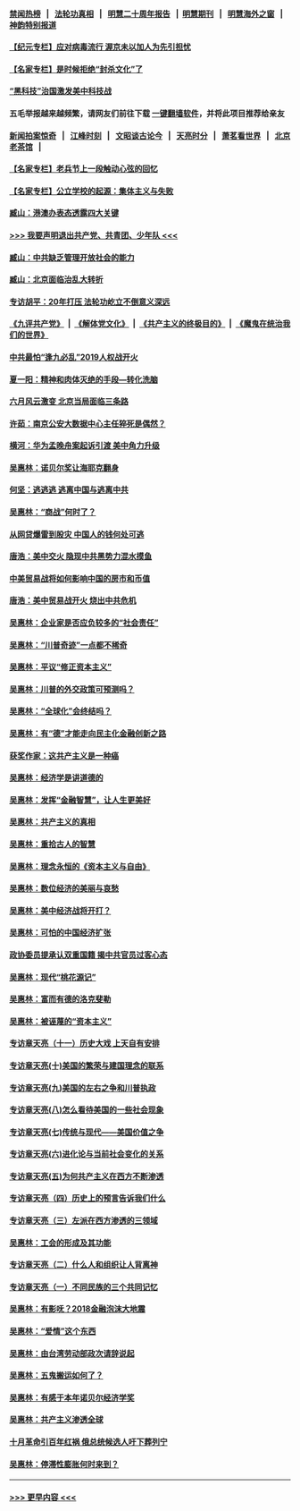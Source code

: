 #### [禁闻热榜](热点新闻.md?=0)  &nbsp;&nbsp;|&nbsp;&nbsp; [法轮功真相](https://github.com/gfw-breaker/truth/blob/master/README.md?=0) &nbsp;&nbsp;|&nbsp;&nbsp; [明慧二十周年报告](https://github.com/gfw-breaker/mh-reports/blob/master/README.md?=0) &nbsp;&nbsp;|&nbsp;&nbsp;[明慧期刊](https://github.com/gfw-breaker/mh-qikan) &nbsp;&nbsp;|&nbsp;&nbsp; [明慧海外之窗](https://github.com/gfw-breaker/mh-news/blob/master/README.md?=0) &nbsp;&nbsp;|&nbsp;&nbsp; [神韵特别报道](https://github.com/gfw-breaker/mh-news/blob/master/shenyun.md?=0)
#### [【纪元专栏】应对病毒流行 渥京未以加人为先引担忧](../pages/nsc423/n11875714.md?t=03160302) 
#### [【名家专栏】是时候拒绝“封杀文化”了](../pages/nsc423/n11814093.md?t=03160302) 
#### [“黑科技”治国激发美中科技战](../pages/nsc423/n11638056.md?t=03160302) 
#### 五毛举报越来越频繁，请网友们前往下载 [一键翻墙软件](https://github.com/gfw-breaker/ssr-accounts)，并将此项目推荐给亲友
#### [新闻拍案惊奇](https://github.com/gfw-breaker/banned-news/blob/master/pages/link4.md) &nbsp;&nbsp;|&nbsp;&nbsp; [江峰时刻](https://github.com/gfw-breaker/banned-news/blob/master/pages/link4.md) &nbsp;&nbsp;|&nbsp;&nbsp; [文昭谈古论今](https://github.com/gfw-breaker/banned-news/blob/master/pages/link4.md) &nbsp;&nbsp;|&nbsp;&nbsp; [天亮时分](https://github.com/gfw-breaker/banned-news/blob/master/pages/link4.md) &nbsp;&nbsp;|&nbsp;&nbsp; [萧茗看世界](https://github.com/gfw-breaker/banned-news/blob/master/pages/link4.md) &nbsp;&nbsp;|&nbsp;&nbsp; [北京老茶馆](https://github.com/gfw-breaker/banned-news/blob/master/pages/link4.md) &nbsp;&nbsp;|&nbsp;&nbsp; 
#### [【名家专栏】老兵节上一段触动心弦的回忆](../pages/nsc423/n11646016.md?t=03160302) 
#### [【名家专栏】公立学校的起源：集体主义与失败](../pages/nsc423/n11601833.md?t=03160302) 
#### [臧山：港澳办表态透露四大关键](../pages/nsc423/n11421628.md?t=03160302) 
#### [>>> 我要声明退出共产党、共青团、少年队 <<<](https://github.com/begood0513/goodnews/blob/master/quit/letter.md) 
#### [臧山：中共缺乏管理开放社会的能力](../pages/nsc423/n11407457.md?t=03160302) 
#### [臧山：北京面临治乱大转折](../pages/nsc423/n11406895.md?t=03160302) 
#### [专访胡平：20年打压 法轮功屹立不倒意义深远](../pages/nsc423/n11398800.md?t=03160302) 
#### [《九评共产党》](https://github.com/begood0513/9ping.md/blob/master/README.md) &nbsp;|&nbsp; [《解体党文化》](../../../../jtdwh.md/blob/master/README.md)  &nbsp;|&nbsp; [《共产主义的终极目的》](../../../../gczydzjmd.md/blob/master/README.md) &nbsp;|&nbsp; [《魔鬼在统治我们的世界》](../../../../mgztzwmdsj.md/blob/master/README.md) 
#### [中共最怕“逢九必乱”2019人权战开火](../pages/nsc423/n11385248.md?t=03160302) 
#### [夏一阳：精神和肉体灭绝的手段—转化洗脑](../pages/nsc423/n11368250.md?t=03160302) 
#### [六月风云激变 北京当局面临三条路](../pages/nsc423/n11313668.md?t=03160302) 
#### [许茹：南京公安大数据中心主任猝死是偶然？](../pages/nsc423/n11064744.md?t=03160302) 
#### [横河：华为孟晚舟案起诉引渡 美中角力升级](../pages/nsc423/n11027230.md?t=03160302) 
#### [吴惠林：诺贝尔奖让海耶克翻身](../pages/nsc423/n10890049.md?t=03160302) 
#### [何坚：逃逃逃 逃离中国与逃离中共](../pages/nsc423/n10592891.md?t=03160302) 
#### [吴惠林：“商战”何时了？](../pages/nsc423/n10573558.md?t=03160302) 
#### [从网贷爆雷到股灾 中国人的钱何处可逃](../pages/nsc423/n10572800.md?t=03160302) 
#### [唐浩：美中交火 隐现中共黑势力混水摸鱼](../pages/nsc423/n10544040.md?t=03160302) 
#### [中美贸易战将如何影响中国的房市和币值](../pages/nsc423/n10543697.md?t=03160302) 
#### [唐浩：美中贸易战开火 烧出中共危机](../pages/nsc423/n10540126.md?t=03160302) 
#### [吴惠林：企业家是否应负较多的“社会责任”](../pages/nsc423/n10535022.md?t=03160302) 
#### [吴惠林：“川普奇迹”一点都不稀奇](../pages/nsc423/n10512808.md?t=03160302) 
#### [吴惠林：平议“修正资本主义”](../pages/nsc423/n10495724.md?t=03160302) 
#### [吴惠林：川普的外交政策可预测吗？](../pages/nsc423/n10462387.md?t=03160302) 
#### [吴惠林：“全球化”会终结吗？](../pages/nsc423/n10452838.md?t=03160302) 
#### [吴惠林：有“德”才能走向民主化金融创新之路](../pages/nsc423/n10432292.md?t=03160302) 
#### [获奖作家：这共产主义是一种癌](../pages/nsc423/n10431541.md?t=03160302) 
#### [吴惠林：经济学是讲道德的](../pages/nsc423/n10398014.md?t=03160302) 
#### [吴惠林：发挥“金融智慧”，让人生更美好](../pages/nsc423/n10375019.md?t=03160302) 
#### [吴惠林：共产主义的真相](../pages/nsc423/n10351394.md?t=03160302) 
#### [吴惠林：重拾古人的智慧](../pages/nsc423/n10337691.md?t=03160302) 
#### [吴惠林：理念永恒的《资本主义与自由》](../pages/nsc423/n10316274.md?t=03160302) 
#### [吴惠林：数位经济的美丽与哀愁](../pages/nsc423/n10292946.md?t=03160302) 
#### [吴惠林：美中经济战将开打？](../pages/nsc423/n10258825.md?t=03160302) 
#### [吴惠林：可怕的中国经济扩张](../pages/nsc423/n10219147.md?t=03160302) 
#### [政协委员提承认双重国籍 揭中共官员过客心态](../pages/nsc423/n10208809.md?t=03160302) 
#### [吴惠林：现代“桃花源记”](../pages/nsc423/n10185234.md?t=03160302) 
#### [吴惠林：富而有德的洛克斐勒](../pages/nsc423/n10142264.md?t=03160302) 
#### [吴惠林：被诬蔑的“资本主义”](../pages/nsc423/n10124816.md?t=03160302) 
#### [专访章天亮（十一）历史大戏 上天自有安排](../pages/nsc423/n10094905.md?t=03160302) 
#### [专访章天亮(十)美国的繁荣与建国理念的联系](../pages/nsc423/n10094899.md?t=03160302) 
#### [专访章天亮(九)美国的左右之争和川普执政](../pages/nsc423/n10094889.md?t=03160302) 
#### [专访章天亮(八)怎么看待美国的一些社会现象](../pages/nsc423/n10094857.md?t=03160302) 
#### [专访章天亮(七)传统与现代——美国价值之争](../pages/nsc423/n10093140.md?t=03160302) 
#### [专访章天亮(六)进化论与当前社会变化的关系](../pages/nsc423/n10092036.md?t=03160302) 
#### [专访章天亮(五)为何共产主义在西方不断渗透](../pages/nsc423/n10083620.md?t=03160302) 
#### [专访章天亮（四）历史上的预言告诉我们什么](../pages/nsc423/n10083606.md?t=03160302) 
#### [专访章天亮（三）左派在西方渗透的三领域](../pages/nsc423/n10081115.md?t=03160302) 
#### [吴惠林：工会的形成及其功能](../pages/nsc423/n10080633.md?t=03160302) 
#### [专访章天亮（二）什么人和组织让人背离神](../pages/nsc423/n10076637.md?t=03160302) 
#### [专访章天亮（一）不同民族的三个共同记忆](../pages/nsc423/n10074188.md?t=03160302) 
#### [吴惠林：有影呒？2018金融泡沫大地震](../pages/nsc423/n10040534.md?t=03160302) 
#### [吴惠林：“爱情”这个东西](../pages/nsc423/n10019423.md?t=03160302) 
#### [吴惠林：由台湾劳动部政次请辞说起](../pages/nsc423/n9979679.md?t=03160302) 
#### [吴惠林：五鬼搬运如何了？](../pages/nsc423/n9925338.md?t=03160302) 
#### [吴惠林：有感于本年诺贝尔经济学奖](../pages/nsc423/n9871883.md?t=03160302) 
#### [吴惠林：共产主义渗透全球](../pages/nsc423/n9812748.md?t=03160302) 
#### [十月革命引百年红祸 俄总统候选人吁下葬列宁](../pages/nsc423/n9810182.md?t=03160302) 
#### [吴惠林：停滞性膨胀何时来到？](../pages/nsc423/n9764136.md?t=03160302) 

----
#### [ >>> 更早内容 <<< ](../indexes/nsc423-earlier.md)
